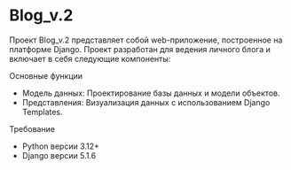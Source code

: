 # Blog_v.2

Проект Blog_v.2 представляет собой web-приложение, построенное на платформе Django. Проект разработан для ведения
личного блога и включает в себя следующие компоненты:

Основные функции
 - Модель данных: Проектирование базы данных и модели объектов.
 - Представления: Визуализация данных с использованием Django Templates.


Требование
 - Python версии 3.12+
 - Django версии 5.1.6